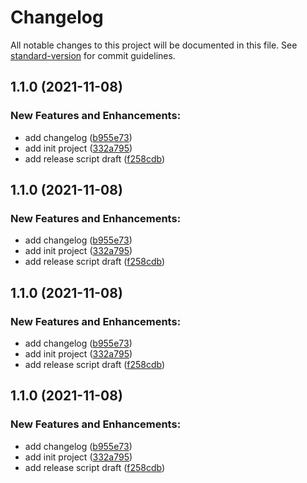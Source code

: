 # Changelog

All notable changes to this project will be documented in this file. See [standard-version](https://github.com/conventional-changelog/standard-version) for commit guidelines.

## 1.1.0 (2021-11-08)


### **New Features and Enhancements:**

* add changelog ([b955e73](https://github.com/mwwoda/net-sdk-playground/commit/b955e7368f4799c9f58aea11ad9c8b5b907ed412))
* add init project ([332a795](https://github.com/mwwoda/net-sdk-playground/commit/332a795a5d2a0e5b55ddf0ed8254606a6ef7d25e))
* add release script draft ([f258cdb](https://github.com/mwwoda/net-sdk-playground/commit/f258cdb08a7c736248a6db7c00a83baa436a4088))

## 1.1.0 (2021-11-08)


### **New Features and Enhancements:**

* add changelog ([b955e73](https://github.com/mwwoda/net-sdk-playground/commit/b955e7368f4799c9f58aea11ad9c8b5b907ed412))
* add init project ([332a795](https://github.com/mwwoda/net-sdk-playground/commit/332a795a5d2a0e5b55ddf0ed8254606a6ef7d25e))
* add release script draft ([f258cdb](https://github.com/mwwoda/net-sdk-playground/commit/f258cdb08a7c736248a6db7c00a83baa436a4088))

## 1.1.0 (2021-11-08)


### **New Features and Enhancements:**

* add changelog ([b955e73](https://github.com/mwwoda/net-sdk-playground/commit/b955e7368f4799c9f58aea11ad9c8b5b907ed412))
* add init project ([332a795](https://github.com/mwwoda/net-sdk-playground/commit/332a795a5d2a0e5b55ddf0ed8254606a6ef7d25e))
* add release script draft ([f258cdb](https://github.com/mwwoda/net-sdk-playground/commit/f258cdb08a7c736248a6db7c00a83baa436a4088))

## 1.1.0 (2021-11-08)


### **New Features and Enhancements:**

* add changelog ([b955e73](https://github.com/mwwoda/net-sdk-playground/commit/b955e7368f4799c9f58aea11ad9c8b5b907ed412))
* add init project ([332a795](https://github.com/mwwoda/net-sdk-playground/commit/332a795a5d2a0e5b55ddf0ed8254606a6ef7d25e))
* add release script draft ([f258cdb](https://github.com/mwwoda/net-sdk-playground/commit/f258cdb08a7c736248a6db7c00a83baa436a4088))
